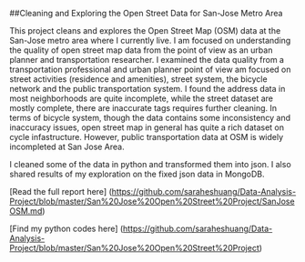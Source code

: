 
##Cleaning and Exploring the Open Street Data for San-Jose Metro Area

This project cleans and explores the Open Street Map (OSM) data at the San-Jose metro area where I currently live. I am focused on understanding the quality of open street map data from the point of view as an urban planner and transportation researcher. I examined the data quality from a transportation professional and urban planner point of view am focused on street activities (residence and amenities), street system, the bicycle network and the public transportation system. I found the address data in most neighborhoods are quite incomplete, while the street dataset are mostly complete, there are inaccurate tags requires further cleaning. In terms of bicycle system, though the data contains some inconsistency and inaccuracy issues, open street map in general has quite a rich dataset on cycle infastructure. However, public transportation data at OSM is widely incompleted at San Jose Area. 

 I cleaned some of the data in python and transformed them into json. I also shared results of my exploration on the fixed json data in MongoDB.
 
 [Read the full report here] (https://github.com/saraheshuang/Data-Analysis-Project/blob/master/San%20Jose%20Open%20Street%20Project/SanJoseOSM.md)
 
 [Find my python codes here] (https://github.com/saraheshuang/Data-Analysis-Project/blob/master/San%20Jose%20Open%20Street%20Project)
 
